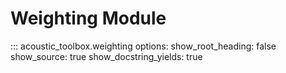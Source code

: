 # Weighting Module

::: acoustic_toolbox.weighting
    options:
        show_root_heading: false
        show_source: true
        show_docstring_yields: true
